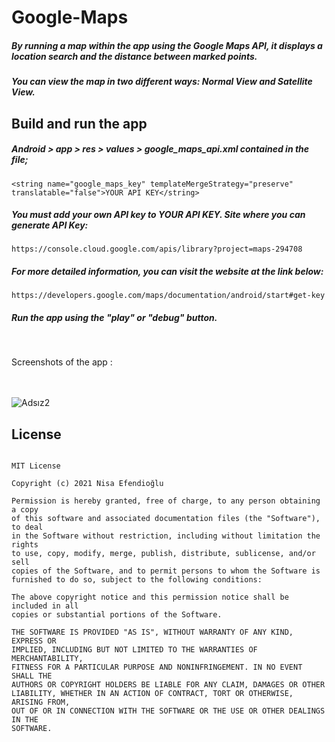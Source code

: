 # Google-Maps

##### By running a map within the app using the Google Maps API, it displays a location search and the distance between marked points.
##### You can view the map in two different ways: Normal View and Satellite View.

## Build and run the app

##### Android > app > res > values > google_maps_api.xml contained in the file;
```
<string name="google_maps_key" templateMergeStrategy="preserve" translatable="false">YOUR API KEY</string>
```
##### You must add your own API key to YOUR API KEY. Site where you can generate API Key:
``` https://console.cloud.google.com/apis/library?project=maps-294708 ```
##### For more detailed information, you can visit the website at the link below:
``` https://developers.google.com/maps/documentation/android/start#get-key ```
##### Run the app using the "play" or "debug" button.

<br>

Screenshots of the app :
<br><br><br>

![Adsız2](https://user-images.githubusercontent.com/48391281/131017318-06261cab-6301-4846-bb18-af121d6fbcde.png)


## License
```

MIT License

Copyright (c) 2021 Nisa Efendioğlu

Permission is hereby granted, free of charge, to any person obtaining a copy
of this software and associated documentation files (the "Software"), to deal
in the Software without restriction, including without limitation the rights
to use, copy, modify, merge, publish, distribute, sublicense, and/or sell
copies of the Software, and to permit persons to whom the Software is
furnished to do so, subject to the following conditions:

The above copyright notice and this permission notice shall be included in all
copies or substantial portions of the Software.

THE SOFTWARE IS PROVIDED "AS IS", WITHOUT WARRANTY OF ANY KIND, EXPRESS OR
IMPLIED, INCLUDING BUT NOT LIMITED TO THE WARRANTIES OF MERCHANTABILITY,
FITNESS FOR A PARTICULAR PURPOSE AND NONINFRINGEMENT. IN NO EVENT SHALL THE
AUTHORS OR COPYRIGHT HOLDERS BE LIABLE FOR ANY CLAIM, DAMAGES OR OTHER
LIABILITY, WHETHER IN AN ACTION OF CONTRACT, TORT OR OTHERWISE, ARISING FROM,
OUT OF OR IN CONNECTION WITH THE SOFTWARE OR THE USE OR OTHER DEALINGS IN THE
SOFTWARE.

